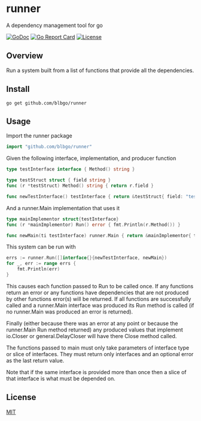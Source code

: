 # runner

A dependency management tool for go

[![GoDoc](http://img.shields.io/badge/go-documentation-blue.svg)](http://godoc.org/github.com/blbgo/runner)
[![Go Report Card](https://goreportcard.com/badge/github.com/blbgo/runner)](https://goreportcard.com/report/github.com/blbgo/runner)
[![License](http://img.shields.io/badge/license-mit-blue.svg)](https://github.com/blbgo/runner/blob/master/LICENSE.txt)

## Overview

Run a system built from a list of functions that provide all the dependencies.

## Install

```shell
go get github.com/blbgo/runner
```

## Usage

Import the runner package

```go
import "github.com/blbgo/runner"
```

Given the following interface, implementation, and producer function

```go
type testInterface interface { Method() string }

type testStruct struct { field string }
func (r *testStruct) Method() string { return r.field }

func newTestInterface() testInterface { return &testStruct{ field: "testInterface" } }
```

And a runner.Main implementation that uses it

```go
type mainImplementor struct{testInterface}
func (r *mainImplementor) Run() error { fmt.Println(r.Method()) }

func newMain(ti testInterface) runner.Main { return &mainImplementor{ testInterface: ti } }
```

This system can be run with

```go
errs := runner.Run([]interface{}{newTestInterface, newMain})
for _, err := range errs {
	fmt.Println(err)
}
```

This causes each function passed to Run to be called once.  If any functions return an error or any
functions have dependencies that are not produced by other functions error(s) will be returned. If
all functions are successfully called and a runner.Main interface was produced its Run method is
called (if no runner.Main was produced an error is returned).

Finally (either because there was an error at any point or because the runner.Main Run method
returned) any produced values that implement io.Closer or general.DelayCloser will have there
Close method called.

The functions passed to main must only take parameters of interface type or slice of interfaces.
They must return only interfaces and an optional error as the last return value.

Note that if the same interface is provided more than once then a slice of that interface is what
must be depended on.

## License

[MIT](https://github.com/blbgo/runner/blob/master/LICENSE.txt)
